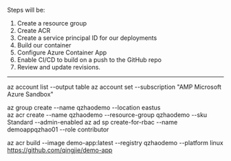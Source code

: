 Steps will be:

1. Create a resource group
2. Create ACR
3. Create a service principal ID for our deployments
4. Build our container
5. Configure Azure Container App 
6. Enable CI/CD to build on a push to the GitHub repo
7. Review and update revisions.

---
az account list --output table
az account set --subscription "AMP Microsoft Azure Sandbox"

az group create --name qzhaodemo --location eastus    
az acr create --name qzhaodemo --resource-group qzhaodemo --sku Standard --admin-enabled
az ad sp create-for-rbac --name demoappqzhao01 --role contributor



az acr build --image demo-app:latest --registry qzhaodemo --platform linux https://github.com/qingjie/demo-app
